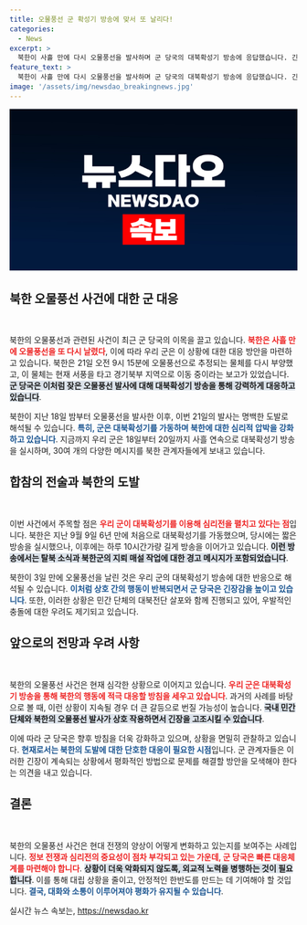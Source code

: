 ```yaml
---
title: 오물풍선 군 확성기 방송에 맞서 또 날리다!
categories:
  - News
excerpt: >
  북한이 사흘 만에 다시 오물풍선을 발사하며 군 당국의 대북확성기 방송에 응답했습니다. 긴장감이 고조되는 가운데, 우리 군은 릴레이 방송으로 강력하게 대응 중입니다. 이 반복되는 상황이 우발적인 충돌로 이어질까 우려됩니다.
feature_text: >
  북한이 사흘 만에 다시 오물풍선을 발사하며 군 당국의 대북확성기 방송에 응답했습니다. 긴장감이 고조되는 가운데, 우리 군은 릴레이 방송으로 강력하게 대응 중입니다. 이 반복되는 상황이 우발적인 충돌로 이어질까 우려됩니다.
image: '/assets/img/newsdao_breakingnews.jpg'
---
```


<p><img src="/assets/img/newsdao_breakingnews.jpg" alt="pcversion 속보" /></p>

<h2 data-ke-size="size26">북한 오물풍선 사건에 대한 군 대응</h2>

<p data-ke-size="size16">&nbsp;</p>

<p>북한의 오물풍선과 관련된 사건이 최근 군 당국의 이목을 끌고 있습니다. <b><span style="color: #ee2323;">북한은 사흘 만에 오물풍선을 또 다시 날렸다</span></b>, 이에 따라 우리 군은 이 상황에 대한 대응 방안을 마련하고 있습니다. 북한은 21일 오전 9시 15분에 오물풍선으로 추정되는 물체를 다시 부양했고, 이 물체는 현재 서풍을 타고 경기북부 지역으로 이동 중이라는 보고가 있었습니다. <b><span style="background-color: #21538527;">군 당국은 이처럼 잦은 오물풍선 발사에 대해 대북확성기 방송을 통해 강력하게 대응하고 있습니다</span></b>.</p>

<p>북한이 지난 18일 밤부터 오물풍선을 발사한 이후, 이번 21일의 발사는 명백한 도발로 해석될 수 있습니다. <b><span style="color: #1a5490;">특히, 군은 대북확성기를 가동하며 북한에 대한 심리적 압박을 강화하고 있습니다</span></b>. 지금까지 우리 군은 18일부터 20일까지 사흘 연속으로 대북확성기 방송을 실시하며, 30여 개의 다양한 메시지를 북한 관계자들에게 보내고 있습니다.</p>

<h2 data-ke-size="size26">합참의 전술과 북한의 도발</h2>

<p data-ke-size="size16">&nbsp;</p>

<p>이번 사건에서 주목할 점은 <b><span style="color: #ee2323;">우리 군이 대북확성기를 이용해 심리전을 펼치고 있다는 점</span></b>입니다. 북한은 지난 9월 9일 6년 만에 처음으로 대북확성기를 가동했으며, 당시에는 짧은 방송을 실시했으나, 이후에는 하루 10시간가량 길게 방송을 이어가고 있습니다. <b><span style="background-color: #21538527;">이런 방송에서는 탈북 소식과 북한군의 지뢰 매설 작업에 대한 경고 메시지가 포함되었습니다</span></b>.</p>

<p>북한이 3일 만에 오물풍선을 날린 것은 우리 군의 대북확성기 방송에 대한 반응으로 해석될 수 있습니다. <b><span style="color: #1a5490;">이처럼 상호 간의 행동이 반복되면서 군 당국은 긴장감을 높이고 있습니다</span></b>. 또한, 이러한 상황은 민간 단체의 대북전단 살포와 함께 진행되고 있어, 우발적인 충돌에 대한 우려도 제기되고 있습니다.</p>

<h2 data-ke-size="size26">앞으로의 전망과 우려 사항</h2>

<p data-ke-size="size16">&nbsp;</p>

<p>북한의 오물풍선 사건은 현재 심각한 상황으로 이어지고 있습니다. <b><span style="color: #ee2323;">우리 군은 대북확성기 방송을 통해 북한의 행동에 적극 대응할 방침을 세우고 있습니다</span></b>. 과거의 사례를 바탕으로 볼 때, 이런 상황이 지속될 경우 더 큰 갈등으로 번질 가능성이 높습니다. <b><span style="background-color: #21538527;">국내 민간 단체와 북한의 오물풍선 발사가 상호 작용하면서 긴장을 고조시킬 수 있습니다</span></b>.</p>

<p>이에 따라 군 당국은 향후 방침을 더욱 강화하고 있으며, 상황을 면밀히 관찰하고 있습니다. <b><span style="color: #1a5490;">현재로서는 북한의 도발에 대한 단호한 대응이 필요한 시점</span></b>입니다. 군 관계자들은 이러한 긴장이 계속되는 상황에서 평화적인 방법으로 문제를 해결할 방안을 모색해야 한다는 의견을 내고 있습니다.</p>

<h2 data-ke-size="size26">결론</h2>

<p data-ke-size="size16">&nbsp;</p>

<p>북한의 오물풍선 사건은 현대 전쟁의 양상이 어떻게 변화하고 있는지를 보여주는 사례입니다. <b><span style="color: #ee2323;">정보 전쟁과 심리전의 중요성이 점차 부각되고 있는 가운데, 군 당국은 빠른 대응체계를 마련해야 합니다</span></b>. <b><span style="background-color: #21538527;">상황이 더욱 악화되지 않도록, 외교적 노력을 병행하는 것이 필요합니다</span></b>. 이를 통해 대립 상황을 줄이고, 안정적인 한반도를 만드는 데 기여해야 할 것입니다. <b><span style="color: #1a5490;">결국, 대화와 소통이 이루어져야 평화가 유지될 수 있습니다</span></b>.</p>
실시간 뉴스 속보는, <a href="https://newsdao.kr" rel="dofollow">https://newsdao.kr</a>



